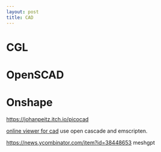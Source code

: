 ```yaml
---
layout: post
title: CAD
---
```


# CGL

# OpenSCAD

# Onshape

<https://johanpeitz.itch.io/picocad>

[online viewer for cad](https://news.ycombinator.com/item?id=34936831) use open cascade and emscripten.

<https://news.ycombinator.com/item?id=38448653> meshgpt
